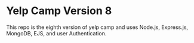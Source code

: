 # Yelp Camp Version 8

This repo is the eighth version of yelp camp and uses Node.js, Express.js, MongoDB, EJS, and user Authentication.